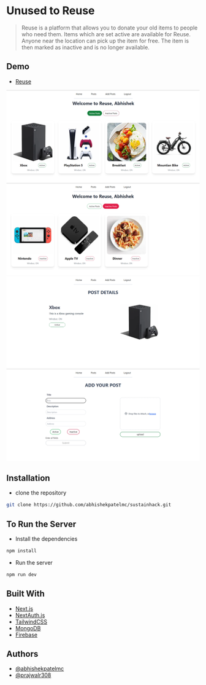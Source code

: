 # Unused to Reuse

> Reuse is a platform that allows you to donate your old items to people who need them. Items which are set active are available for Reuse. Anyone near the location can pick up the item for free. The item is then marked as inactive and is no longer available.

## Demo

- [Reuse](https://sustainhack-e37qxgs1s-abhishekpatelmc.vercel.app/)

![Active posts](/resource/active%20post.png)
![Inactive Posts](/resource/Inactive%20post.png)
![Post Deatils](/resource/post%20detail.png)
![Add posts](/resource/add%20your%20post.png)

## Installation

- clone the repository

```bash
git clone https://github.com/abhishekpatelmc/sustainhack.git
```

## To Run the Server

- Install the dependencies

```bash
npm install
```

- Run the server

```bash
npm run dev
```

## Built With

- [Next.js](https://nextjs.org/)
- [NextAuth.js](https://next-auth.js.org/)
- [TailwindCSS](https://tailwindcss.com/)
- [MongoDB](https://www.mongodb.com/)
- [Firebase](https://firebase.google.com/)

## Authors

- [@abhishekpatelmc](https://www.github.com/abhishekpatelmc)
- [@prajwalr308](https://www.github.com/prajwalr308)
